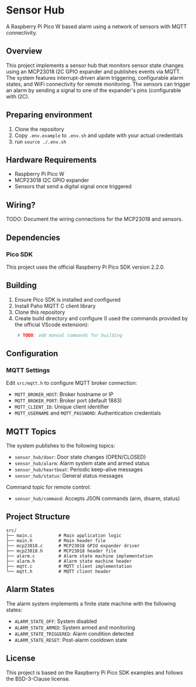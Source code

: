 # Sensor Hub

A Raspberry Pi Pico W based alarm using a network of sensors with MQTT connectivity.

## Overview

This project implements a sensor hub that monitors sensor state changes using an MCP23018 I2C GPIO expander and publishes events via MQTT. The system features interrupt-driven alarm triggering, configurable alarm states, and WiFi connectivity for remote monitoring. The sensors can trigger an alarm by sending a signal to one of the expander's pins (configurable with I2C).

## Preparing environment

1. Clone the repository
2. Copy `.env.example` to `.env.sh` and update with your actual credentials
3. run `source ./.env.sh`

## Hardware Requirements

- Raspberry Pi Pico W
- MCP23018 I2C GPIO expander
- Sensors that send a digital signal once triggered

## Wiring?

TODO: Document the wiring connections for the MCP23018 and sensors.

## Dependencies

### Pico SDK
This project uses the official Raspberry Pi Pico SDK version 2.2.0.

## Building

1. Ensure Pico SDK is installed and configured
2. Install Paho MQTT C client library
3. Clone this repository
4. Create build directory and configure (I used the commands provided by the official VScode extension):
   ```bash
    # TODO: add manual commands for building
   ```

## Configuration

### MQTT Settings
Edit `src/mqtt.h` to configure MQTT broker connection:
- `MQTT_BROKER_HOST`: Broker hostname or IP
- `MQTT_BROKER_PORT`: Broker port (default 1883)
- `MQTT_CLIENT_ID`: Unique client identifier
- `MQTT_USERNAME` and `MQTT_PASSWORD`: Authentication credentials


## MQTT Topics

The system publishes to the following topics:
- `sensor_hub/door`: Door state changes (OPEN/CLOSED)
- `sensor_hub/alarm`: Alarm system state and armed status
- `sensor_hub/heartbeat`: Periodic keep-alive messages
- `sensor_hub/status`: General status messages

Command topic for remote control:
- `sensor_hub/command`: Accepts JSON commands (arm, disarm, status)

## Project Structure

```
src/
├── main.c          # Main application logic
├── main.h          # Main header file
├── mcp23018.c      # MCP23018 GPIO expander driver
├── mcp23018.h      # MCP23018 header file
├── alarm.c         # Alarm state machine implementation
├── alarm.h         # Alarm state machine header
├── mqtt.c          # MQTT client implementation
└── mqtt.h          # MQTT client header
```

## Alarm States

The alarm system implements a finite state machine with the following states:
- `ALARM_STATE_OFF`: System disabled
- `ALARM_STATE_ARMED`: System armed and monitoring
- `ALARM_STATE_TRIGGERED`: Alarm condition detected
- `ALARM_STATE_RESET`: Post-alarm cooldown state

## License

This project is based on the Raspberry Pi Pico SDK examples and follows the BSD-3-Clause license.
